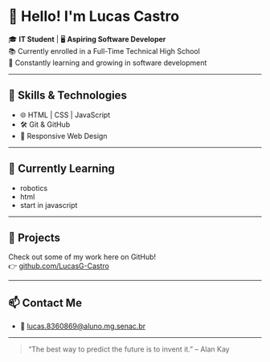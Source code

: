 # 👋 Hello! I'm Lucas Castro

🎓 **IT Student** | 🖥️ **Aspiring Software Developer**  
📚 Currently enrolled in a Full-Time Technical High School  
🌱 Constantly learning and growing in software development  

---

## 🚀 Skills & Technologies

- 🌐 HTML | CSS | JavaScript  
- 🛠️ Git & GitHub  
- 📱 Responsive Web Design  

---

## 📌 Currently Learning

- robotics
- html
- start in javascript

---

## 📁 Projects

Check out some of my work here on GitHub!  
👉 [github.com/LucasG-Castro](https://github.com/LucasG-Castro)

---

## 📫 Contact Me

- 📧 lucas.8360869@aluno.mg.senac.br  

---

> “The best way to predict the future is to invent it.” – Alan Kay
